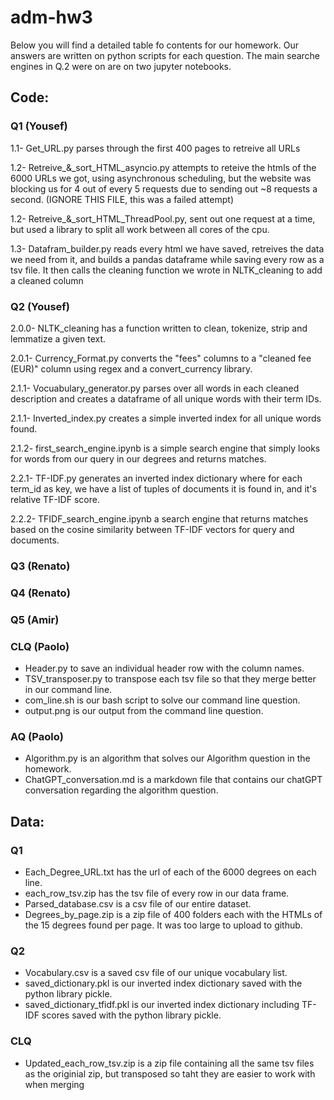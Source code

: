 # adm-hw3
Below you will find a detailed table fo contents for our homework. Our answers are written on python scripts for each question. The main searche engines in Q.2 were on are on two jupyter notebooks.

## Code:
### Q1 (Yousef)
1.1- Get_URL.py parses through the first 400 pages to retreive all URLs

1.2- Retreive_&_sort_HTML_asyncio.py attempts to reteive the htmls of the 6000 URLs we got, using asynchronous scheduling, but the website was blocking us for 4 out of every 5 requests due to sending out ~8 requests a second. (IGNORE THIS FILE, this was a failed attempt)

1.2- Retreive_&_sort_HTML_ThreadPool.py, sent out one request at a time, but used a library to split all work between all cores of the cpu.

1.3- Datafram_builder.py reads every html we have saved, retreives the data we need from it, and builds a pandas dataframe while saving every row as a tsv file. It then calls the cleaning function we wrote in NLTK_cleaning to add a cleaned column

### Q2 (Yousef)
2.0.0- NLTK_cleaning has a function written to clean, tokenize, strip and lemmatize a given text.

2.0.1- Currency_Format.py converts the "fees" columns to a "cleaned fee (EUR)" column using regex and a convert_currency library.

2.1.1- Vocuabulary_generator.py parses over all words in each cleaned description and creates a dataframe of all unique words with their term IDs.

2.1.1- Inverted_index.py creates a simple inverted index for all unique words found.

2.1.2- first_search_engine.ipynb is a simple search engine that simply looks for words from our query in our degrees and returns matches.

2.2.1- TF-IDF.py generates an inverted index dictionary where for each term_id as key, we have a list of tuples of documents it is found in, and it's relative TF-IDF score.

2.2.2- TFIDF_search_engine.ipynb a search engine that  returns matches based on the cosine similarity between TF-IDF vectors for query and documents.

### Q3 (Renato)

### Q4 (Renato)

### Q5 (Amir)

### CLQ (Paolo)
- Header.py to save an individual header row with the column names.
- TSV_transposer.py to transpose each tsv file so that they merge better in our command line.
- com_line.sh is our bash script to solve our command line question.
- output.png is our output  from the command line question.
### AQ (Paolo)
- Algorithm.py is an algorithm that solves our Algorithm question in the homework.
- ChatGPT_conversation.md is a markdown file that contains our chatGPT conversation regarding the algorithm question.
  
## Data: 
### Q1
- Each_Degree_URL.txt has the url of each of the 6000 degrees on each line.
- each_row_tsv.zip has the tsv file of every row in our data frame.
- Parsed_database.csv is a csv file of our entire dataset.
- Degrees_by_page.zip is a zip file of 400 folders each with the HTMLs of the 15 degrees found per page. It was too large to upload to github.

### Q2
- Vocabulary.csv is a saved csv file of our unique vocabulary list.
- saved_dictionary.pkl is our inverted index dictionary saved with the python library pickle.
- saved_dictionary_tfidf.pkl is our inverted index dictionary including TF-IDF scores saved with the python library pickle.

### CLQ
- Updated_each_row_tsv.zip is a zip file containing all the same tsv files as the originial zip, but transposed so taht they are easier to work with when merging
 
